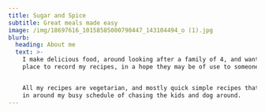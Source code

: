 ```yaml
---
title: Sugar and Spice
subtitle: Great meals made easy
image: /img/18697616_10158585000790447_143104494_o (1).jpg
blurb:
  heading: About me
  text: >-
    I make delicious food, around looking after a family of 4, and wanted a
    place to record my recipes, in a hope they may be of use to someone else.


    All my recipes are vegetarian, and mostly quick simple recipes that can fit
    in around my busy schedule of chasing the kids and dog around.
---
```


